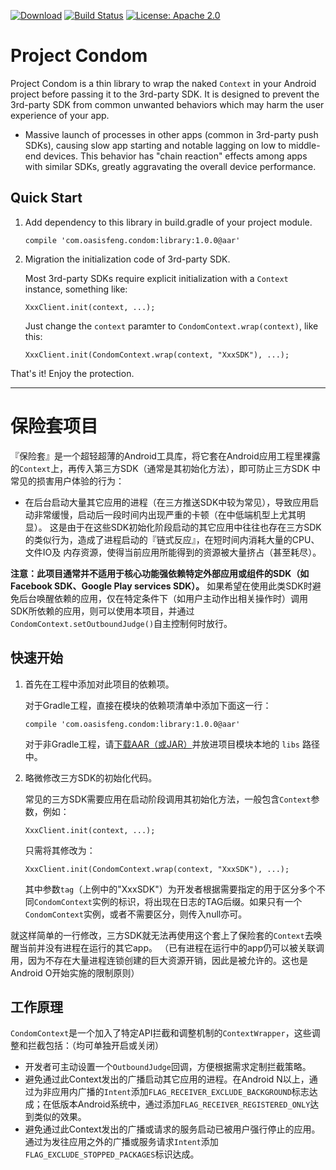 [![Download](https://api.bintray.com/packages/oasisfeng/maven/condom/images/download.svg)](https://bintray.com/oasisfeng/maven/condom/_latestVersion)
[![Build Status](https://travis-ci.org/oasisfeng/condom.svg?branch=master)](https://travis-ci.org/oasisfeng/condom)
[![License: Apache 2.0](https://img.shields.io/badge/license-Apache%202.0-blue.svg)](LICENSE)

# Project Condom

Project Condom is a thin library to wrap the naked `Context` in your Android project before passing it to the 3rd-party SDK.
It is designed to prevent the 3rd-party SDK from common unwanted behaviors which may harm the user experience of your app.

* Massive launch of processes in other apps (common in 3rd-party push SDKs), causing slow app starting and notable lagging
on low to middle-end devices. This behavior has "chain reaction" effects among apps with similar SDKs, greatly aggravating
the overall device performance.

## Quick Start

1. Add dependency to this library in build.gradle of your project module.

   ```
   compile 'com.oasisfeng.condom:library:1.0.0@aar'
   ```

2. Migration the initialization code of 3rd-party SDK.

   Most 3rd-party SDKs require explicit initialization with a `Context` instance, something like:

   ```
   XxxClient.init(context, ...);
   ```

   Just change the `context` paramter to `CondomContext.wrap(context)`, like this:

   ```
   XxxClient.init(CondomContext.wrap(context, "XxxSDK"), ...);
   ```

That's it! Enjoy the protection.

---------------

# 保险套项目

『保险套』是一个超轻超薄的Android工具库，将它套在Android应用工程里裸露的`Context`上，再传入第三方SDK（通常是其初始化方法），即可防止三方SDK
中常见的损害用户体验的行为：

* 在后台启动大量其它应用的进程（在三方推送SDK中较为常见），导致应用启动非常缓慢，启动后一段时间内出现严重的卡顿（在中低端机型上尤其明显）。
这是由于在这些SDK初始化阶段启动的其它应用中往往也存在三方SDK的类似行为，造成了进程启动的『链式反应』，在短时间内消耗大量的CPU、文件IO及
内存资源，使得当前应用所能得到的资源被大量挤占（甚至耗尽）。

**注意：此项目通常并不适用于核心功能强依赖特定外部应用或组件的SDK（如Facebook SDK、Google Play services SDK）。** 如果希望在使用此类SDK时避免后台唤醒依赖的应用，仅在特定条件下（如用户主动作出相关操作时）调用SDK所依赖的应用，则可以使用本项目，并通过`CondomContext.setOutboundJudge()`自主控制何时放行。

## 快速开始

1. 首先在工程中添加对此项目的依赖项。

   对于Gradle工程，直接在模块的依赖项清单中添加下面这一行：

   ```
   compile 'com.oasisfeng.condom:library:1.0.0@aar'
   ```

   对于非Gradle工程，请[下载AAR（或JAR）](http://jcenter.bintray.com/com/oasisfeng/condom/library/)并放进项目模块本地的 `libs` 路径中。

2. 略微修改三方SDK的初始化代码。

   常见的三方SDK需要应用在启动阶段调用其初始化方法，一般包含`Context`参数，例如：

   ```
   XxxClient.init(context, ...);
   ```

   只需将其修改为：

   ```
   XxxClient.init(CondomContext.wrap(context, "XxxSDK"), ...);
   ```

   其中参数`tag`（上例中的"XxxSDK"）为开发者根据需要指定的用于区分多个不同`CondomContext`实例的标识，将出现在日志的TAG后缀。如果只有一个`CondomContext`实例，或者不需要区分，则传入null亦可。

就这样简单的一行修改，三方SDK就无法再使用这个套上了保险套的`Context`去唤醒当前并没有进程在运行的其它app。
（已有进程在运行中的app仍可以被关联调用，因为不存在大量进程连锁创建的巨大资源开销，因此是被允许的。这也是Android O开始实施的限制原则）

## 工作原理

`CondomContext`是一个加入了特定API拦截和调整机制的`ContextWrapper`，这些调整和拦截包括：（均可单独开启或关闭）

* 开发者可主动设置一个```OutboundJudge```回调，方便根据需求定制拦截策略。
* 避免通过此Context发出的广播启动其它应用的进程。在Android N以上，通过为非应用内广播的```Intent```添加```FLAG_RECEIVER_EXCLUDE_BACKGROUND```标志达成；在低版本Android系统中，通过添加```FLAG_RECEIVER_REGISTERED_ONLY```达到类似的效果。
* 避免通过此Context发出的广播或请求的服务启动已被用户强行停止的应用。通过为发往应用之外的广播或服务请求```Intent```添加```FLAG_EXCLUDE_STOPPED_PACKAGES```标识达成。
